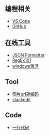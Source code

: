 ## 编程相关
- [VS Code](https://code.visualstudio.com)
- [GitHub](https://github.com)

## 在线工具
- [JSON Formatter](https://jsonformatter.org)
- [RegEx101](https://regex101.com)
- [windows激活](https://kms.cx)

## Tool
- [图片url转编码](https://mzrf.github.io/lib/url2base64.html)
- [stackedit](https://stackedit.io/app#)

## Code
- [一行代码](https://mzrf.github.io/lib/code.html)

<!--stackedit_data:
eyJoaXN0b3J5IjpbLTIzMjEzMDUyOV19
-->